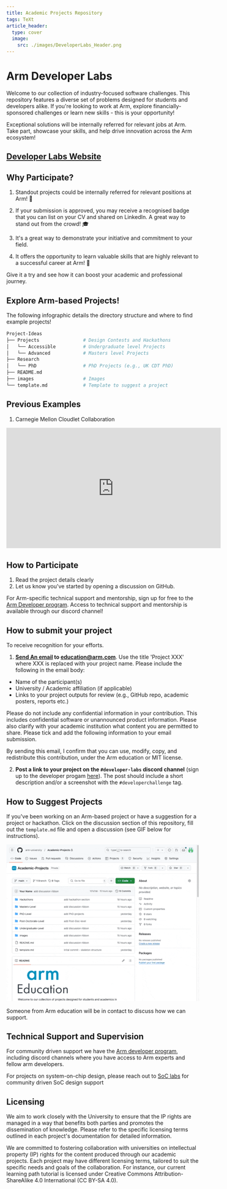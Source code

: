 ```yaml
---
title: Academic Projects Repository
tags: TeXt
article_header:
  type: cover
  image:
    src: ./images/DeveloperLabs_Header.png
---
```

# Arm Developer Labs



Welcome to our collection of industry-focused software challenges. This repository features a diverse set of problems designed for students and developers alike. If you're looking to work at Arm, explore financially-sponsored challenges or learn new skills - this is your opportunity! 

Exceptional solutions will be internally referred for relevant jobs at Arm. Take part, showcase your skills, and help drive innovation across the Arm ecosystem!


## [Developer Labs Website](https://github.com/arm-university/Arm-Developer-Labs)

## Why Participate?

1. Standout projects could be internally referred for relevant positions at Arm! :page_with_curl:

2. If your submission is approved, you may receive a recognised badge that you can list on your CV and shared on LinkedIn. A great way to stand out from the crowd! :mortar_board:

3. It's a great way to demonstrate your initiative and commitment to your field. 

4. It offers the opportunity to learn valuable skills that are highly relevant to a successful career at Arm!  :tada:

Give it a try and see how it can boost your academic and professional journey.

## Explore Arm-based Projects!

The following infographic details the directory structure and where to find example projects!

```bash
Project-Ideas
├── Projects                # Design Contests and Hackathons
│   └── Accessible          # Undergraduate level Projects
│   └── Advanced            # Masters level Projects
├── Research                
│   └── PhD                 # PhD Projects (e.g., UK CDT PhD)            
├── README.md
├── images                  # Images
└── template.md             # Template to suggest a project
```
## Previous Examples

1. Carnegie Mellon Cloudlet Collaboration

<iframe width="560" height="315" src="https://www.youtube.com/embed/zaRozkrcix0?si=eRZirXrv5300fnBc" title="YouTube video player" frameborder="0" allow="accelerometer; autoplay; clipboard-write; encrypted-media; gyroscope; picture-in-picture; web-share" referrerpolicy="strict-origin-when-cross-origin" allowfullscreen></iframe>


## How to Participate

1. Read the project details clearly
3. Let us know you've started by opening a discussion on GitHub. 

For Arm-specific technical support and mentorship, sign up for free to the [Arm Developer program](https://www.arm.com/resources/developer-program?#register). Access to technical support and mentorship is available through our discord channel!

## How to submit your project

To receive recognition for your efforts.

1. <a href="mailto:example@example.com?subject=Academic%20Project">**Send An email</a> to education@arm.com**. Use the title 'Project XXX' where XXX is replaced with your project name. Please include the following in the email body:

- Name of the participant(s)
- University / Academic affiliation (if applicable)
- Links to your project outputs for review (e.g., GitHub repo, academic posters, reports etc.)

Please do not include any confidential information in your contribution. This includes confidential software or unannounced product information. Please also clarify with your academic institution what content you are permitted to share. Please tick and add the following information to your email submission. 

By sending this email, I confirm that you can use, modify, copy, and redistribute this contribution, under the Arm education or MIT license.

2. **Post a link to your project on the `#developer-labs` discord channel** (sign up to the developer progam [here](https://www.arm.com/resources/developer-program?#register)). The post should include a short description and/or a screenshot with the `#developerchallenge` tag. 

## How to Suggest Projects

If you've been working on an Arm-based project or have a suggestion for a project or hackathon. Click on the discussion section of this repository, fill out the `template.md` file and open a discussion (see GIF below for instructions).

<img class="image image--xl" src="./images/how-to-suggest-project.gif"/>

Someone from Arm education will be in contact to discuss how we can support. 

## Technical Support and Supervision

For community driven support we have the [Arm developer program](https://www.arm.com/resources/developer-program), including discord channels where you have access to Arm experts and fellow arm developers. 

For projects on system-on-chip design, please reach out to [SoC labs](https://soclabs.org/) for community driven SoC design support

## Licensing

We aim to work closely with the University to ensure that the IP rights are managed in a way that benefits both parties and promotes the dissemination of knowledge. Please refer to the specific licensing terms outlined in each project's documentation for detailed information.

We are committed to fostering collaboration with universities on intellectual property (IP) rights for the content produced through our academic projects. Each project may have different licensing terms, tailored to suit the specific needs and goals of the collaboration. For instance, our current learning path tutorial is licensed under Creative Commons Attribution-ShareAlike 4.0 International (CC BY-SA 4.0).
